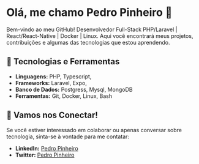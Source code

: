 # Olá, me chamo Pedro Pinheiro 👋

Bem-vindo ao meu GitHub! Desenvolvedor Full-Stack PHP/Laravel | React/React-Native | Docker | Linux. 
Aqui você encontrará meus projetos, contribuições e algumas das tecnologias que estou aprendendo.

## 🚀 Tecnologias e Ferramentas

- **Linguagens:**  PHP, Typescript, 
- **Frameworks:** Laravel, Expo, 
- **Banco de Dados:** Postgress, Mysql, MongoDB
- **Ferramentas:** Git, Docker, Linux, Bash

## 🤝 Vamos nos Conectar!

Se você estiver interessado em colaborar ou apenas conversar sobre tecnologia, sinta-se à vontade para me contatar:

- **LinkedIn:** [Pedro Pinheiro](https://www.linkedin.com/in/phplemos)
- **Twitter:** [Pedro Pinheiro](https://twitter.com/phplemos)

